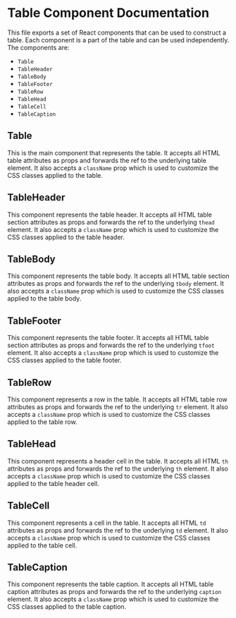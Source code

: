 # Table Component Documentation

This file exports a set of React components that can be used to construct a table. Each component is a part of the table and can be used independently. The components are:

- `Table`
- `TableHeader`
- `TableBody`
- `TableFooter`
- `TableRow`
- `TableHead`
- `TableCell`
- `TableCaption`

## Table

This is the main component that represents the table. It accepts all HTML table attributes as props and forwards the ref to the underlying table element. It also accepts a `className` prop which is used to customize the CSS classes applied to the table.

## TableHeader

This component represents the table header. It accepts all HTML table section attributes as props and forwards the ref to the underlying `thead` element. It also accepts a `className` prop which is used to customize the CSS classes applied to the table header.

## TableBody

This component represents the table body. It accepts all HTML table section attributes as props and forwards the ref to the underlying `tbody` element. It also accepts a `className` prop which is used to customize the CSS classes applied to the table body.

## TableFooter

This component represents the table footer. It accepts all HTML table section attributes as props and forwards the ref to the underlying `tfoot` element. It also accepts a `className` prop which is used to customize the CSS classes applied to the table footer.

## TableRow

This component represents a row in the table. It accepts all HTML table row attributes as props and forwards the ref to the underlying `tr` element. It also accepts a `className` prop which is used to customize the CSS classes applied to the table row.

## TableHead

This component represents a header cell in the table. It accepts all HTML `th` attributes as props and forwards the ref to the underlying `th` element. It also accepts a `className` prop which is used to customize the CSS classes applied to the table header cell.

## TableCell

This component represents a cell in the table. It accepts all HTML `td` attributes as props and forwards the ref to the underlying `td` element. It also accepts a `className` prop which is used to customize the CSS classes applied to the table cell.

## TableCaption

This component represents the table caption. It accepts all HTML table caption attributes as props and forwards the ref to the underlying `caption` element. It also accepts a `className` prop which is used to customize the CSS classes applied to the table caption.